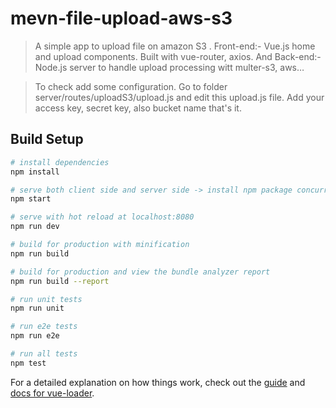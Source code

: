 # mevn-file-upload-aws-s3

> A simple app to upload file on amazon S3 . Front-end:- Vue.js home and upload components. Built with vue-router, axios. And Back-end:- Node.js server to handle upload processing witt multer-s3, aws…

> To check add some configuration. Go to folder server/routes/uploadS3/upload.js and edit this upload.js file. Add your access key, secret key, also bucket name that's it. 
## Build Setup

``` bash
# install dependencies
npm install

# serve both client side and server side -> install npm package concurrently
npm start

# serve with hot reload at localhost:8080
npm run dev

# build for production with minification
npm run build

# build for production and view the bundle analyzer report
npm run build --report

# run unit tests
npm run unit

# run e2e tests
npm run e2e

# run all tests
npm test
```

For a detailed explanation on how things work, check out the [guide](http://vuejs-templates.github.io/webpack/) and [docs for vue-loader](http://vuejs.github.io/vue-loader).
